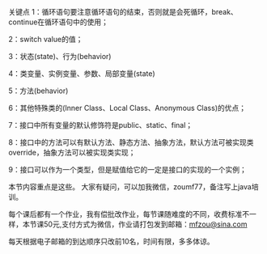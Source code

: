 关键点
1：循环语句要注意循环语句的结束，否则就是会死循环，break、continue在循环语句中的使用；

2：switch value的值；

3：状态(state)、行为(behavior)

4：类变量、实例变量、参数、局部变量(state)

5：方法(behavior)

6：其他特殊类的(Inner Class、Local Class、Anonymous Class)的优点；

7：接口中所有变量的默认修饰符是public、static、final；

8：接口中的方法可以有默认方法、静态方法、抽象方法，默认方法可被实现类override，抽象方法可以被实现类实现；

9：接口可以作为一个类型，但是赋值给它的一定是接口的实现的一个实例；

本节内容重点是这些。 大家有疑问，可以加我微信，zoumf77，备注写上java培训。

每个课后都有一个作业，我有偿批改作业，每节课随难度的不同，收费标准不一样，本节课50元,支付方式为微信，作业请打包发到邮箱：mfzou@sina.com

每天根据电子邮箱的到达顺序只改前10名，时间有限，多多体谅。